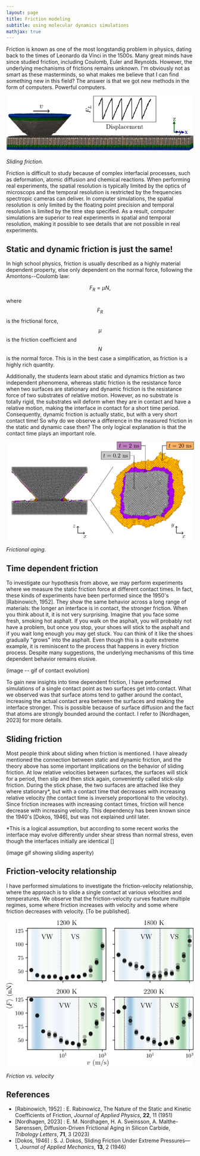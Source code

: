 ```yaml
---
layout: page
title: Friction modeling
subtitle: using molecular dynamics simulations
mathjax: true
---
```


Friction is known as one of the most longstandig problem in physics, dating back to the times of Leonardo da Vinci in the 1500s. Many great minds have since studied friction, including Coulomb, Euler and Reynolds. However, the underlying mechanisms of frictions remains unknown. I'm obviously not as smart as these masterminds, so what makes me believe that I can find something new in this field? The answer is that we got new methods in the form of computers. Powerful computers.

<img src="/assets/img/friction/paper2_fig1.png" alt="Sliding friction" class="img-responsive-center">
<p><em>Sliding friction.</em></p>

Friction is difficult to study because of complex interfacial processes, such as deformation, atomic diffusion and chemical reactions. When performing real experiments, the spatial resolution is typically limited by the optics of microscops and the temporal resolution is restricted by the frequencies spectropic cameras can deliver. In computer simulations, the spatial resolution is only limited by the floating point precision and temporal resolution is limited by the time step specified. As a result, computer simulations are superior to real experiments in spatial and temporal resolution, making it possible to see details that are not possible in real experiments.

## Static and dynamic friction is just the same!
In high school physics, friction is usually described as a highly material dependent property, else only dependent on the normal force, following the Amontons--Coulomb law:

$$
F_R=\mu N,
$$

where $$F_R$$ is the frictional force, $$\mu$$ is the friction coefficient and $$N$$ is the normal force. This is in the best case a simplification, as friction is a highly rich quantity.

Additionally, the students learn about static and dynamics friction as two independent phenomena, whereas static friction is the resistance force when two surfaces are stationary and dynamic friction is the resistance force of two substrates of relative motion. However, as no substrate is totally rigid, the substrates will deform when they are in contact and have a relative motion, making the interface in contact for a short time period. Consequently, dynamic friction is actually static, but with a very short contact time! So why do we observe a difference in the measured friction in the static and dynamic case then? The only logical explanation is that the contact time plays an important role.

<img src="/assets/img/friction/fig0.png" alt="Frictional aging" class="img-responsive-center">
<p><em>Frictional aging.</em></p>

## Time dependent friction
To investigate our hypothesis from above, we may perform experiments where we measure the static friction force at different contact times. In fact, these kinds of experiments have been performed since the 1950's [Rabinowich, 1952]. They show the same behavior across a long range of materials: the longer an interface is in contact, the stronger friction. When you think about it, it is not very surprising. Imagine that you face some fresh, smoking hot asphalt. If you walk on the asphalt, you will probably not have a problem, but once you stop, your shoes will stick to the asphalt and if you wait long enough you may get stuck. You can think of it like the shoes gradually "grows" into the asphalt. Even though this is a quite extreme example, it is reminiscent to the process that happens in every friction process. Despite many suggestions, the underlying mechanisms of this time dependent behavior remains elusive. 

(image -- gif of contact evolution)

To gain new insights into time dependent friction, I have performed simulations of a single contact point as two surfaces get into contact. What we observed was that surface atoms tend to gather around the contact, increasing the actual contact area between the surfaces and making the interface stronger. This is possible because of surface diffusion and the fact that atoms are strongly bounded around the contact. I refer to [Nordhagen, 2023] for more details.

## Sliding friction
Most people think about sliding when friction is mentioned. I have already mentioned the connection between static and dynamic friction, and the theory above has some important implications on the behavior of sliding friction. At low relative velocities between surfaces, the surfaces will stick for a period, then slip and then stick again, conveniently called stick-slip friction. During the stick phase, the two surfaces are attached like they where stationary*, but with a contact time that decreases with increasing relative velocity (the contact time is inversely proportional to the velocity). Since friction increases with increasing contact times, friction will hence decrease with increasing velocity. This dependency has been known since the 1940's [Dokos, 1946], but was not explained until later.

*This is a logical assumption, but according to some recent works the interface may evolve differently under shear stress than normal stress, even though the interfaces initially are identical []

(image gif showing sliding asperity)

## Friction-velocity relationship
I have performed simulations to investigate the friction-velocity relationship, where the approach is to slide a single contact at various velocities and temperatures. We observe that the friction-velocity curves feature multiple regimes, some where friction increases with velocity and some where friction decreases with velocity. [To be published].

<img src="/assets/img/friction/paper2_fig2.png" alt="Relationship" class="img-responsive-center">
<p><em>Friction vs. velocity</em></p>

## References
- [Rabinowich, 1952] : E. Rabinowicz, The Nature of the Static and Kinetic Coefficients of Friction, *Journal of Applied Physics*, **22**, 11 (1951)
- [Nordhagen, 2023] : E. M. Nordhagen, H. A. Sveinsson, A. Malthe-Sørenssen, Diffusion-Driven Frictional Aging in Silicon Carbide, *Tribology Letters*, **71**, 3 (2023)
- [Dokos, 1946] : S. J. Dokos, Sliding Friction Under Extreme Pressures—1, *Journal of Applied Mechanics*, **13**, 2 (1946)
